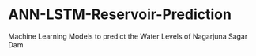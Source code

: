 # ANN-LSTM-Reservoir-Prediction
Machine Learning Models to predict the Water Levels of Nagarjuna Sagar Dam
